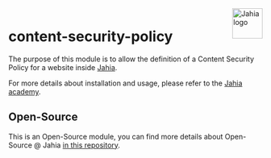<a href="https://www.jahia.com/">
    <img src="https://www.jahia.com/modules/jahiacom-templates/images/jahia-3x.png" alt="Jahia logo" title="Jahia" align="right" height="60" />
</a>

content-security-policy
=====================

The purpose of this module is to allow the definition of a Content Security Policy for a website inside [Jahia](https://www.jahia.com).

For more details about installation and usage, please refer to the [Jahia academy](https://academy.jahia.com/documentation/jahia/8_2/developer/cms-security/content-security-policy).

## Open-Source

This is an Open-Source module, you can find more details about Open-Source @ Jahia [in this repository](https://github.com/Jahia/open-source).
